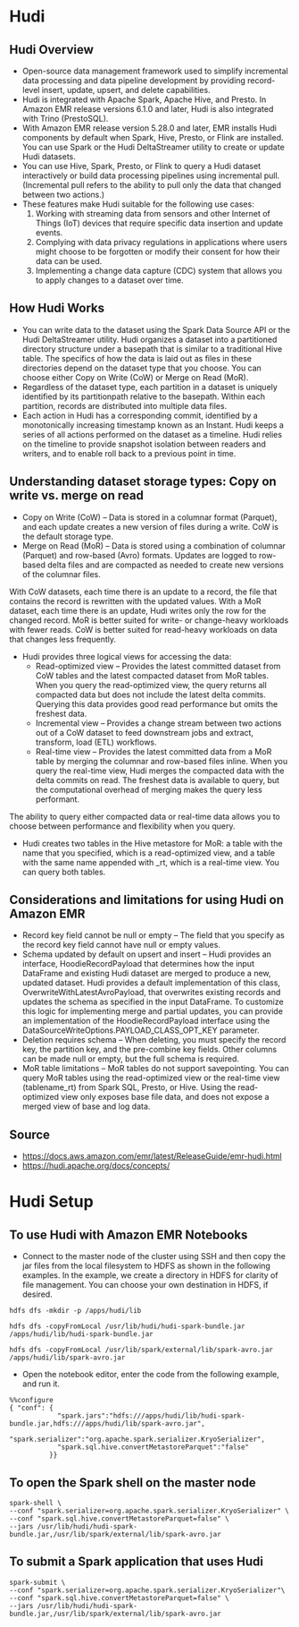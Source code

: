 # Hudi

## Hudi Overview

- Open-source data management framework used to simplify incremental data processing and data pipeline development by providing record-level insert, update, upsert, and delete capabilities. 
- Hudi is integrated with Apache Spark, Apache Hive, and Presto. In Amazon EMR release versions 6.1.0 and later, Hudi is also integrated with Trino (PrestoSQL). 
- With Amazon EMR release version 5.28.0 and later, EMR installs Hudi components by default when Spark, Hive, Presto, or Flink are installed. You can use Spark or the Hudi DeltaStreamer utility to create or update Hudi datasets.
- You can use Hive, Spark, Presto, or Flink to query a Hudi dataset interactively or build data processing pipelines using incremental pull. (Incremental pull refers to the ability to pull only the data that changed between two actions.)
- These features make Hudi suitable for the following use cases:
  1. Working with streaming data from sensors and other Internet of Things (IoT) devices that require specific data insertion and update events. 
  2. Complying with data privacy regulations in applications where users might choose to be forgotten or modify their consent for how their data can be used. 
  3. Implementing a change data capture (CDC) system that allows you to apply changes to a dataset over time. 


## How Hudi Works
- You can write data to the dataset using the Spark Data Source API or the Hudi DeltaStreamer utility. Hudi organizes a dataset into a partitioned directory structure under a basepath that is similar to a traditional Hive table. The specifics of how the data is laid out as files in these directories depend on the dataset type that you choose. You can choose either Copy on Write (CoW) or Merge on Read (MoR). 
- Regardless of the dataset type, each partition in a dataset is uniquely identified by its partitionpath relative to the basepath. Within each partition, records are distributed into multiple data files. 
- Each action in Hudi has a corresponding commit, identified by a monotonically increasing timestamp known as an Instant. Hudi keeps a series of all actions performed on the dataset as a timeline. Hudi relies on the timeline to provide snapshot isolation between readers and writers, and to enable roll back to a previous point in time.


## Understanding dataset storage types: Copy on write vs. merge on read
- Copy on Write (CoW) – Data is stored in a columnar format (Parquet), and each update creates a new version of files during a write. CoW is the default storage type. 
- Merge on Read (MoR) – Data is stored using a combination of columnar (Parquet) and row-based (Avro) formats. Updates are logged to row-based delta files and are compacted as needed to create new versions of the columnar files. 

With CoW datasets, each time there is an update to a record, the file that contains the record is rewritten with the updated values. With a MoR dataset, each time there is an update, Hudi writes only the row for the changed record. MoR is better suited for write- or change-heavy workloads with fewer reads. CoW is better suited for read-heavy workloads on data that changes less frequently. 

- Hudi provides three logical views for accessing the data:
  - Read-optimized view – Provides the latest committed dataset from CoW tables and the latest compacted dataset from MoR tables. When you query the read-optimized view, the query returns all compacted data but does not include the latest delta commits. Querying this data provides good read performance but omits the freshest data.
  - Incremental view – Provides a change stream between two actions out of a CoW dataset to feed downstream jobs and extract, transform, load (ETL) workflows.
  - Real-time view – Provides the latest committed data from a MoR table by merging the columnar and row-based files inline. When you query the real-time view, Hudi merges the compacted data with the delta commits on read. The freshest data is available to query, but the computational overhead of merging makes the query less performant. 

The ability to query either compacted data or real-time data allows you to choose between performance and flexibility when you query. 

- Hudi creates two tables in the Hive metastore for MoR: a table with the name that you specified, which is a read-optimized view, and a table with the same name appended with _rt, which is a real-time view. You can query both tables. 


## Considerations and limitations for using Hudi on Amazon EMR
- Record key field cannot be null or empty – The field that you specify as the record key field cannot have null or empty values. 
- Schema updated by default on upsert and insert – Hudi provides an interface, HoodieRecordPayload that determines how the input DataFrame and existing Hudi dataset are merged to produce a new, updated dataset. Hudi provides a default implementation of this class, OverwriteWithLatestAvroPayload, that overwrites existing records and updates the schema as specified in the input DataFrame. To customize this logic for implementing merge and partial updates, you can provide an implementation of the HoodieRecordPayload interface using the DataSourceWriteOptions.PAYLOAD_CLASS_OPT_KEY parameter. 
- Deletion requires schema – When deleting, you must specify the record key, the partition key, and the pre-combine key fields. Other columns can be made null or empty, but the full schema is required. 
- MoR table limitations – MoR tables do not support savepointing. You can query MoR tables using the read-optimized view or the real-time view (tablename_rt) from Spark SQL, Presto, or Hive. Using the read-optimized view only exposes base file data, and does not expose a merged view of base and log data. 


## Source
- https://docs.aws.amazon.com/emr/latest/ReleaseGuide/emr-hudi.html
- https://hudi.apache.org/docs/concepts/



# Hudi Setup

## To use Hudi with Amazon EMR Notebooks

- Connect to the master node of the cluster using SSH and then copy the jar files from the local filesystem to HDFS as shown in the following examples. In the example, we create a directory in HDFS for clarity of file management. You can choose your own destination in HDFS, if desired.
```
hdfs dfs -mkdir -p /apps/hudi/lib
```
```
hdfs dfs -copyFromLocal /usr/lib/hudi/hudi-spark-bundle.jar /apps/hudi/lib/hudi-spark-bundle.jar
```
```
hdfs dfs -copyFromLocal /usr/lib/spark/external/lib/spark-avro.jar /apps/hudi/lib/spark-avro.jar
```

- Open the notebook editor, enter the code from the following example, and run it. 
```
%%configure
{ "conf": {
            "spark.jars":"hdfs:///apps/hudi/lib/hudi-spark-bundle.jar,hdfs:///apps/hudi/lib/spark-avro.jar",
            "spark.serializer":"org.apache.spark.serializer.KryoSerializer",
            "spark.sql.hive.convertMetastoreParquet":"false"
          }}
```

## To open the Spark shell on the master node
```
spark-shell \
--conf "spark.serializer=org.apache.spark.serializer.KryoSerializer" \
--conf "spark.sql.hive.convertMetastoreParquet=false" \
--jars /usr/lib/hudi/hudi-spark-bundle.jar,/usr/lib/spark/external/lib/spark-avro.jar
```

## To submit a Spark application that uses Hudi
```
spark-submit \
--conf "spark.serializer=org.apache.spark.serializer.KryoSerializer"\
--conf "spark.sql.hive.convertMetastoreParquet=false" \
--jars /usr/lib/hudi/hudi-spark-bundle.jar,/usr/lib/spark/external/lib/spark-avro.jar
```
